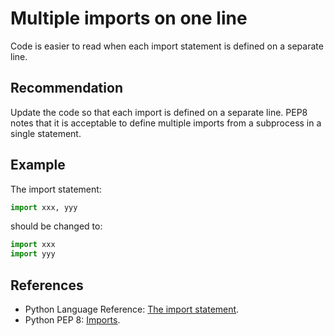 # Multiple imports on one line
Code is easier to read when each import statement is defined on a separate line.


## Recommendation
Update the code so that each import is defined on a separate line. PEP8 notes that it is acceptable to define multiple imports from a subprocess in a single statement.


## Example
The import statement:


```python
import xxx, yyy

```
should be changed to:


```python
import xxx
import yyy

```

## References
* Python Language Reference: [The import statement](http://docs.python.org/2/reference/simple_stmts.html#import).
* Python PEP 8: [Imports](http://www.python.org/dev/peps/pep-0008/#imports).
